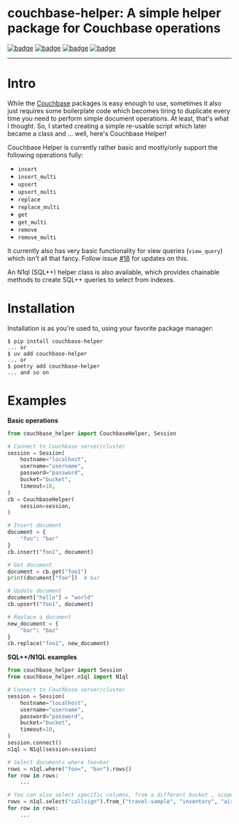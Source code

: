 couchbase-helper: A simple helper package for Couchbase operations
=======================================

[![badge](https://img.shields.io/pypi/v/couchbase-helper?color=%2334D058&label=pypi%20package)](https://pypi.org/project/couchbase-helper/)
[![badge](https://img.shields.io/pypi/dm/couchbase-helper)](https://pypi.org/project/couchbase-helper/)
[![badge](https://img.shields.io/pypi/pyversions/couchbase-helper.svg?color=%2334D058)](https://pypi.org/project/couchbase-helper/)
[![badge](https://img.shields.io/pypi/l/couchbase-helper)](./LICENSE)

--------------------

# Intro

While the [Couchbase](https://pypi.org/project/couchbase/) packages is easy enough to use, sometimes it also just
requires some boilerplate code which becomes tiring to duplicate every time you need to perform simple document
operations. At least, that's what I thought. So, I started creating a simple re-usable script which later became a class
and ... well, here's Couchbase Helper!

Couchbase Helper is currently rather basic and mostly/only support the following operations fully:
* `insert`
* `insert_multi`
* `upsert`
* `upsert_multi`
* `replace`
* `replace_multi`
* `get`
* `get_multi`
* `remove`
* `remove_multi`

It currently also has very basic functionality for view queries (`view_query`) which isn't all that fancy. Follow issue
[#18](https://github.com/sitzz/python-couchbase-helper/issues/18) for updates on this.

An N1ql (SQL++) helper class is also available, which provides chainable methods to create SQL++ queries to select from
indexes.

# Installation

Installation is as you're used to, using your favorite package manager:
```console
$ pip install couchbase-helper
... or
$ uv add couchbase-helper
... or
$ poetry add couchbase-helper
... and so on
```

# Examples

**Basic operations**
```Python
from couchbase_helper import CouchbaseHelper, Session

# Connect to Couchbase server/cluster
session = Session(
    hostname="localhost",
    username="username",
    password="password",
    bucket="bucket",
    timeout=10,
)
cb = CouchbaseHelper(
    session=session,
)

# Insert document
document = {
    "foo": "bar"
}
cb.insert("foo1", document)

# Get document
document = cb.get("foo1")
print(document["foo"])  # bar

# Update document
document["hello"] = "world"
cb.upsert("foo1", document)

# Replace a document
new_document = {
    "bar": "baz"
}
cb.replace("foo1", new_document)
```

**SQL++/N1QL examples**
```Python
from couchbase_helper import Session
from couchbase_helper.n1ql import N1ql

# Connect to Couchbase server/cluster
session = Session(
    hostname="localhost",
    username="username",
    password="password",
    bucket="bucket",
    timeout=10,
)
session.connect()
n1ql = N1ql(session=session)

# Select documents where foo=bar
rows = n1ql.where("foo=", "bar").rows()
for row in rows:
    ...

# You can also select specific columns, from a different bucket , scope, or even collection than the session's:
rows = n1ql.select("callsign").from_("travel-sample", "inventory", "airport").where("city=", "San Jose").or_where("city=", "New York").rows()
for row in rows:
    ...
```

